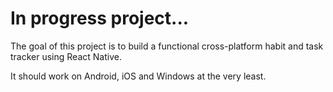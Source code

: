 # In progress project...

The goal of this project is to build a functional cross-platform habit and task tracker using React Native.

It should work on Android, iOS and Windows at the very least.
